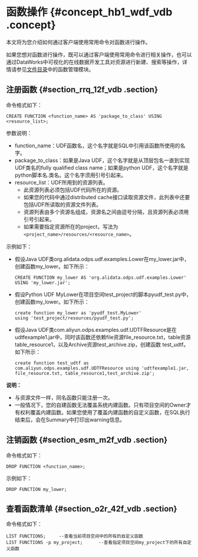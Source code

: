 # 函数操作 {#concept_hb1_wdf_vdb .concept}

本文将为您介绍如何通过客户端使用常用命令对函数进行操作。

如果您想对函数进行操作，既可以通过客户端使用常用命令进行相关操作，也可以通过DataWorks中可视化的在线数据开发工具对资源进行新建、搜索等操作，详情请参见[文件目录](../../../../../intl.zh-CN/使用指南/数据管理/创建表.md#)中的函数管理模块。

## 注册函数 {#section_rrq_12f_vdb .section}

命令格式如下：

```
CREATE FUNCTION <function_name> AS 'package_to_class' USING <resource_list>;
```

参数说明：

-   function\_name：UDF函数名，这个名字就是SQL中引用该函数所使用的名字。
-   package\_to\_class：如果是Java UDF，这个名字就是从顶层包名一直到实现UDF类名的fully qualified class name；如果是python UDF，这个名字就是python脚本名.类名。这个名字须用引号引起来。
-   resource\_list：UDF所用到的资源列表。
    -   此资源列表必须包括UDF代码所在的资源。
    -   如果您的代码中通过distributed cache接口读取资源文件，此列表中还要包括UDF所读取的资源文件列表。
    -   资源列表由多个资源名组成，资源名之间由逗号分隔，且资源列表必须用引号引起来。
    -   如果需要指定资源所在的project，写法为`<project_name>/resources/<resource_name>`。

示例如下：

-   假设Java UDF类org.alidata.odps.udf.examples.Lower在my\_lower.jar中，创建函数my\_lower。如下所示：

    ```
    CREATE FUNCTION my_lower AS 'org.alidata.odps.udf.examples.Lower'
    USING 'my_lower.jar';
    ```

-   假设Python UDF MyLower在项目空间test\_project的脚本pyudf\_test.py中，创建函数my\_lower。如下所示：

    ```
    create function my_lower as 'pyudf_test.MyLower'
    using 'test_project/resources/pyudf_test.py';
    ```

-   假设Java UDF类com.aliyun.odps.examples.udf.UDTFResource是在udtfexample1.jar中，同时该函数还依赖file资源file\_resource.txt，table资源table\_resource1，以及Archive资源test\_archive.zip，创建函数 test\_udtf。如下所示：

    ```
    create function test_udtf as com.aliyun.odps.examples.udf.UDTFResource using 'udtfexample1.jar, file_resource.txt, table_resource1,test_archive.zip';
    ```


**说明：** 

-   与资源文件一样，同名函数只能注册一次。
-   一般情况下，您的自建函数无法覆盖系统内建函数。只有项目空间的Owner才有权利覆盖内建函数。如果您使用了覆盖内建函数的自定义函数，在SQL执行结束后，会在Summary中打印出warning信息。

## 注销函数 {#section_esm_m2f_vdb .section}

命令格式如下：

```
DROP FUNCTION <function_name>;
```

示例如下：

```
DROP FUNCTION my_lower;
```

## 查看函数清单 {#section_o2r_42f_vdb .section}

命令格式如下：

```
LIST FUNCTIONS;     --查看当前项目空间中的所有的自定义函数
LIST FUNCTIONS -p my_project;      --查看指定项目空间my_project下的所有自定义函数
```

